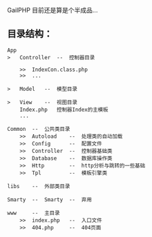 GailPHP 
目前还是算是个半成品...

目录结构：
-
	App
	>	Controller	--	控制器目录

		>>	IndexCon.class.php
		>>	...

	>	Model	--	模型目录

	>	View	--	视图目录
		Index.php 	控制器Index的主模板
		...

	Common	--	公共类目录
		>>	Autoload	--	处理类的自动加载
		>>	Config		--	配置文件
		>>	Controller	--	控制器基础类
		>>	Database	--	数据库操作类
		>>	Http		--	http分析与跳转的一些基础
		>>	Tpl			--	模板引擎类

	libs	--	外部类目录

	Smarty	--	Smarty 	--	弃用

	www		--	主目录
		>>	index.php 	--	入口文件
		>>	404.php 	--	404页面
